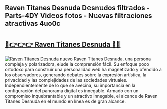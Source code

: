 ## Raven Titanes Desnuda D𝚎sn𝚞dos filtr𝚊dos - Parts-4DY Vid𝚎os f𝚘tos - N𝚞evas filtr𝚊ciones atr𝚊ctivas 4uo0c

# <h2><a href="http://mb164t.tromn.icu/?c=Raven+Titanes+Desnuda">🔗👉👉👉 Raven Titanes Desnuda 🔗🔗</a></h2>

[![Raven Titanes Desnuda nuevo](https://i.imgur.com/pEAQMta.gif)](http://mb164t.tromn.icu/?c=Raven+Titanes+Desnuda)
Raven Titanes Desnuda, una persona compleja y polarizadora, elude la comprensión fácil. Su enfoque poco ortodoxo para construir una personalidad web ha magnetizado y ofendido a los observadores, generando debates sobre la expresión artística, la privacidad y las complejidades de las sociedades virtuales. Independientemente de lo que se avecina, su importancia en la configuración del panorama digital es innegable. Armado con un compromiso inquebrantable y un atractivo innegable, el alcance de Raven Titanes Desnuda en el mundo en línea es de gran alcance.
